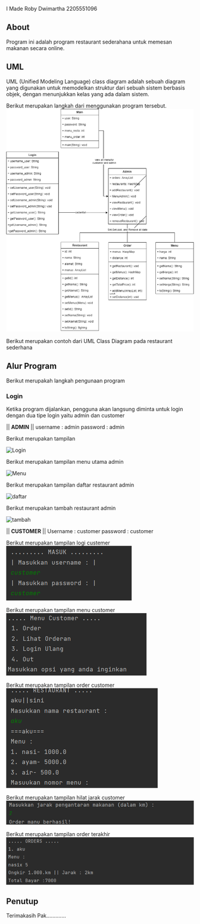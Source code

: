 I Made Roby Dwimartha 2205551096
## About

Program ini adalah program restaurant sederahana untuk memesan makanan secara online.

## UML

UML (Unified Modeling Language) class diagram adalah sebuah diagram yang digunakan untuk memodelkan struktur dari sebuah sistem berbasis objek, dengan menunjukkan kelas yang ada dalam sistem.

Berikut merupakan langkah dari menggunakan program tersebut.
![UML](/img/UML.png "UML")

Berikut merupakan contoh dari UML Class Diagram pada restaurant sederhana

## Alur Program
Berikut merupakah langkah pengunaan program

### Login
Ketika program dijalankan, pengguna akan langsung diminta untuk login dengan dua tipe login yaitu admin dan customer

|| **ADMIN** ||
username : admin
password : admin

Berikut merupakan tampilan

![Login](/img/login.png "login")

Berikut merupakan tampilan menu utama admin

![Menu](/img/menu%20admin.png "Menu")

Berikut merupakan tampilan daftar restaurant admin

![daftar](/img/lihat%20menu.png "lihat")

Berikut merupakan tambah restaurant admin

![tambah](/img/tambah%20menu.png "tambah")

|| **CUSTOMER** ||
Username : customer
password : customer

Berikut merupakan tampilan logi custemer
![login](/img/customer%20login.png "lgin")

Berikut merupakan tampilan menu customer
![menu](/img/menu.png "menu")

Berikut merupakan tampilan order customer
![order](/img/order.png "order")

Berikut merupakan tampilan hilat jarak customer
![lihat](/img/jarak.png "lihst")

Berikut merupakan tampilan order terakhir 
![last](/img/last.png "last")


## Penutup

Terimakasih Pak.............